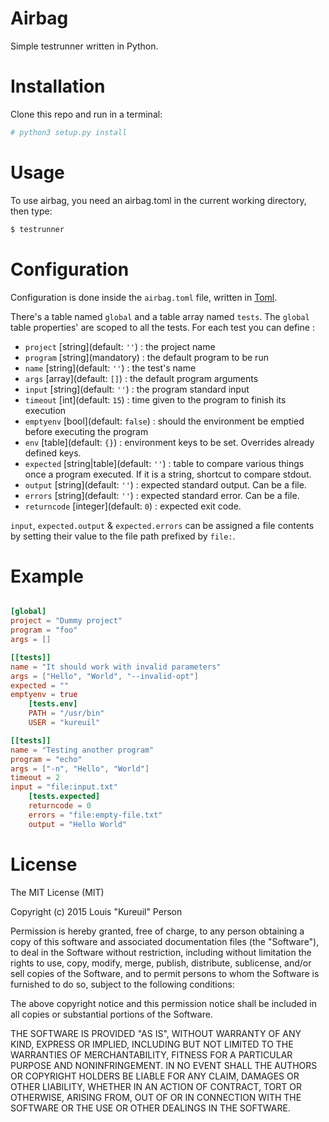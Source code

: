 # Airbag

Simple testrunner written in Python.

# Installation

Clone this repo and run in a terminal:

```bash
# python3 setup.py install
```

# Usage

To use airbag, you need an airbag.toml in the current working directory, then type:

```bash
$ testrunner
```

# Configuration

Configuration is done inside the `airbag.toml` file, written in [Toml](http://github.com/toml-lang/toml).

There's a table named `global` and a table array named `tests`. The `global` table properties' are scoped to all the tests. For each test you can define :

- `project` [string]\(default: `''`) : the project name
- `program` [string]\(mandatory) : the default program to be run
- `name` [string]\(default: `''`) : the test's name
- `args` [array]\(default: `[]`) : the default program arguments
- `input` [string]\(default: `''`) : the program standard input
- `timeout` [int]\(default: `15`) : time given to the program to finish its execution
- `emptyenv` [bool]\(default: `false`) : should the environment be emptied before executing the program
- `env` [table]\(default: `{}`) : environment keys to be set. Overrides already defined keys.
- `expected` [string|table]\(default: `''`) : table to compare various things once a program executed. If it is a string, shortcut to compare stdout.
 - `output` [string]\(default: `''`) : expected standard output. Can be a file.
 - `errors` [string]\(default: `''`) : expected standard error. Can be a file.
 - `returncode` [integer]\(default: `0`) : expected exit code.

`input`, `expected.output` & `expected.errors` can be assigned a file contents by setting their value to the file path prefixed by `file:`.

# Example

```toml

[global]
project = "Dummy project"
program = "foo"
args = []

[[tests]]
name = "It should work with invalid parameters"
args = ["Hello", "World", "--invalid-opt"]
expected = ""
emptyenv = true
    [tests.env]
    PATH = "/usr/bin"
    USER = "kureuil"

[[tests]]
name = "Testing another program"
program = "echo"
args = ["-n", "Hello", "World"]
timeout = 2
input = "file:input.txt"
    [tests.expected]
    returncode = 0
    errors = "file:empty-file.txt"
    output = "Hello World"

```

# License

The MIT License (MIT)

Copyright (c) 2015 Louis "Kureuil" Person

Permission is hereby granted, free of charge, to any person obtaining a copy
of this software and associated documentation files (the "Software"), to deal
in the Software without restriction, including without limitation the rights
to use, copy, modify, merge, publish, distribute, sublicense, and/or sell
copies of the Software, and to permit persons to whom the Software is
furnished to do so, subject to the following conditions:

The above copyright notice and this permission notice shall be included in all
copies or substantial portions of the Software.

THE SOFTWARE IS PROVIDED "AS IS", WITHOUT WARRANTY OF ANY KIND, EXPRESS OR
IMPLIED, INCLUDING BUT NOT LIMITED TO THE WARRANTIES OF MERCHANTABILITY,
FITNESS FOR A PARTICULAR PURPOSE AND NONINFRINGEMENT. IN NO EVENT SHALL THE
AUTHORS OR COPYRIGHT HOLDERS BE LIABLE FOR ANY CLAIM, DAMAGES OR OTHER
LIABILITY, WHETHER IN AN ACTION OF CONTRACT, TORT OR OTHERWISE, ARISING FROM,
OUT OF OR IN CONNECTION WITH THE SOFTWARE OR THE USE OR OTHER DEALINGS IN THE
SOFTWARE.
